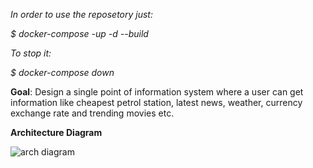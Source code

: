 <i>In order to use the reposetory just:

 $ docker-compose -up -d --build

To stop it:
 
 $ docker-compose down
 </i>
 
<strong>Goal</strong>: Design a single point of information system where a user can get information like cheapest petrol station, latest news, weather, currency exchange rate and trending movies etc.

<strong>Architecture Diagram</strong>

<img src="https://i.imgur.com/uIVCHe7.png"
     alt= "arch diagram"
     style="float:left;margin-right:10px;"/>

